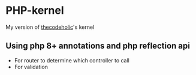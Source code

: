 # PHP-kernel
 My version of [thecodeholic](https://github.com/thecodeholic/tc-php-mvc-core)'s kernel
 
## Using php 8+ annotations and php reflection api
- For router to determine which controller to call
- For validation
